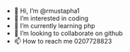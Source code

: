 - 👋 Hi, I’m @rmustapha1
- 👀 I’m interested in coding 
- 🌱 I’m currently learning php
- 💞️ I’m looking to collaborate on github
- 📫 How to reach me 0207728823

<!---
rmustapha1/rmustapha1 is a ✨ special ✨ repository because its `README.md` (this file) appears on your GitHub profile.
You can click the Preview link to take a look at your changes.
--->

